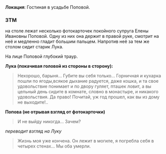 **Локация**: Гостиная в усадьбе Поповой.

### ЗТМ

на столе лежат несколько фотокарточек покойного супруга Елены Ивановны Поповой. Одну из них
она держит в правой руке, смотрит на неё и медленно гладит большим пальцем.
Напротив неё за тем же столом сидит старик Лука.

На лице Поповой глубокий траур.

**Лука (покачивая головой из стороны в сторону):**
> Нехорошо, барыня... Губите вы себя только... Горничная и кухарка пошли по ягоды,всякое дыхание радуется, даже кошка,
и та свое удовольствие понимает и по двору гуляет, пташек ловит, а вы цельный день сидите в комнате, словно
в монастыре, и никакого удовольствия. Да право! Почитай, уж год прошел, как вы из дому не выходите!..

**Попова (не отрывая взгляд от фотокарточки)**
> И не выйду никогда... Зачем?

*переводит взгляд на Луку*

> Жизнь моя уже кончена. Он лежит в могиле, я погребла себя в четырех стенах... Мы оба умерли.
